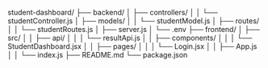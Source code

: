student-dashboard/
├── backend/
│   ├── controllers/
│   │   └── studentController.js
│   ├── models/
│   │   └── studentModel.js
│   ├── routes/
│   │   └── studentRoutes.js
│   ├── server.js
│   └── .env
├── frontend/
│   ├── src/
│   │   ├── api/
│   │   │   └── resultApi.js
│   │   ├── components/
│   │   │   └── StudentDashboard.jsx
│   │   ├── pages/
│   │   │   └── Login.jsx
│   │   ├── App.js
│   │   └── index.js
├── README.md
└── package.json
